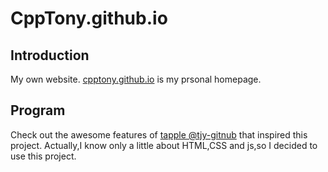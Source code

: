 # CppTony.github.io

## Introduction 
My own website.
[cpptony.github.io](https://cpptony.github.io/index.html) is my prsonal homepage.

## Program
Check out the awesome features of [tapple @tjy-gitnub](https://github.com/tjy-gitnub/tapple) that inspired this project.
Actually,I know only a little about HTML,CSS and js,so I decided to use this project.
